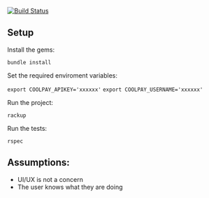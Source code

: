 [![Build Status](https://travis-ci.org/willcurry/coolpay.svg?branch=master)](https://travis-ci.org/willcurry/coolpay)

## Setup

Install the gems:

`bundle install`

Set the required enviroment variables:

`export COOLPAY_APIKEY='xxxxxx'`
`export COOLPAY_USERNAME='xxxxxx'`

Run the project:

`rackup`

Run the tests:

`rspec`

## Assumptions:

- UI/UX is not a concern
- The user knows what they are doing
